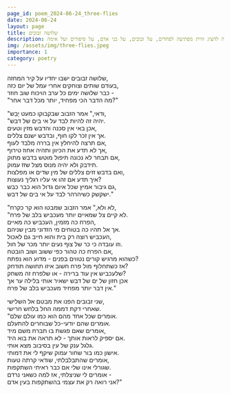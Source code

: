 ```yaml
---
page_id: poem_2024-06-24_three-flies
date: 2024-06-24
layout: page
title: שלושה זבובים
description: שיר שמנסה להציג זווית מפתיעה לפחדים, על זבובים, על בני אדם, על סיפורים ועל אימה
img: /assets/img/three-flies.jpeg
importance: 1
category: poetry
---
```


שלושה זבובים ישבו יחדיו על קיר המחזה,  
בעודם שותים וצוחקים אחרי עמל של יום כזה,  
כבר שלושה ימים כל ערב הויכוח שוב חוזר -  
"מה הדבר הכי מפחיד, יותר מכל דבר אחר?"

"ודאי," אמר הזבוב שבקבוקו כמעט יָבַש,  
"יהיה זה להיות לבד על אי בים של דבש.  
אכן באי אין סכנה והדבש מזין וטעים,  
אך אין זכר לקו חוף, ובדבש ישנם צללים.  
אם תרצה להיחלץ אין בררה מלבד לעוף,  
אך לא תדע את הכיוון ותהיה אחוז טירוף,  
אם תבחר לא נכונה תיפול מוטש בדבש מתוק,  
תידבק ולא יהיה מנוס מצל שזז עמוק.  
ואם בדבש זזים צללים של מין שדים או מפלצות,  
איך תדע אם זהו אי עליו רגליך נעוצות?  
גם גיבור אמיץ שכל איום גדול הוא כבר כבש,  
ישקשק כשיהרהר לבד על אי בים של דבש."

"לא ולא," אמר הזבוב שמבטו הוא קר כקרח,  
"לא קיים צל שמאיים יותר מעכביש בלב של פרח.  
הפרח כה מזמין, העכביש כה מאיים,  
אך אל תהיו כה בטוחים מי הזדוני מבין שניהם.  
העכביש רוצה רק בית והוא חייב גם לאכול,  
וזו עובדה כי כר של צוף נעים יותר מכר של חול.  
אם הפרח כה טהור כפי ששוב ושוב הובטח,  
כשהוא מרגיש קורים נטווים בפנים - מדוע הוא נפתח?  
אז כשתחלוף מול פרח חשוב איזו תחושה תודחק?  
שלעכביש אין עוד ברירה - או שלפרח זה משחק?  
אכן חזון של ים של דבש ישאיר אותי בלילה ער אך  
אין דבר יותר מפחיד מעכביש בלב של פרח."

שני זבובים הפנו את מבטם אל השלישי,  
שאחרי דקת דממה החל בלחש חרישי.  
"אומרים שכל אחד מהם הוא כמו עולם שלם.  
אומרים שהם יודעי-כל שבוחרים להתעלם.  
אומרים שאם פגשת בו תברח משם מיד,  
אם יספיק לראות אותך - לא תראה את בוא היד.  
גלגל ענק של עין בסיבוב מצא אותי.  
אישון כמו בור שחור עמוק שיקף לי את דמותי.  
אומרים שהתבלבלתי, שודאי קרתה טעות,  
שגורלי אינו שלי אם כבר ראיתי השתקפות.  
אומרים לי שניצלתי, אז למה כשאני נרדם -  
אני רואה רק את עצמי בהשתקפות בעין אדם?"
